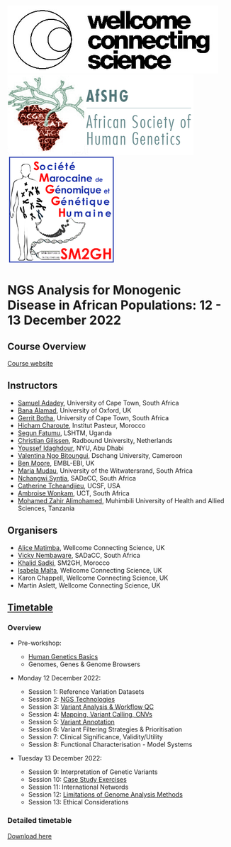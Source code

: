 ![plot](https://github.com/WCSCourses/Monogenic_Disease_AfSHG_2022/blob/main/CS%20logo%20image001.jpg)![plot](https://github.com/WCSCourses/Monogenic_Disease_AfSHG_2022/blob/main/AfSGH.jpeg)![plot](https://github.com/WCSCourses/Monogenic_Disease_AfSHG_2022/blob/main/Logo%20SM2GH%20VF(1).png)

# NGS Analysis for Monogenic Disease in African Populations: 12 - 13 December 2022

## Course Overview

[Course website](https://coursesandconferences.wellcomeconnectingscience.org/event/ngs-analysis-for-monogenic-disease-in-african-populations-20221212/)

## Instructors
- [Samuel Adadey](https://www.researchgate.net/profile/Samuel-Adadey), University of Cape Town, South Africa
- [Bana Alamad](https://www.linkedin.com/in/bana-alamad-a98b79175/?originalSubdomain=uk), University of Oxford, UK
- [Gerrit Botha](https://coursesandconferences.wellcomeconnectingscience.org/event/ngs-analysis-for-monogenic-disease-in-african-populations-20221212/), University of Cape Town, South Africa
- [Hicham Charoute](https://www.linkedin.com/in/hicham-charoute-a3875862/?originalSubdomain=ma), Institut Pasteur, Morocco
- [Segun Fatumu](https://www.lshtm.ac.uk/aboutus/people/fatumo.segun), LSHTM, Uganda
- [Christian Gilissen](https://www.radboudumc.nl/en/people/christian-gilissen), Radbound University, Netherlands
- [Youssef Idaghdour](https://nyuad.nyu.edu/en/academics/divisions/science/faculty/youssef-idaghdour.html), NYU, Abu Dhabi
- [Valentina Ngo Bitoungui](https://coursesandconferences.wellcomeconnectingscience.org/event/ngs-analysis-for-monogenic-disease-in-african-populations-20221212/), Dschang University, Cameroon 
- [Ben Moore](https://www.ebi.ac.uk/people/person/benjamin-moore/), EMBL-EBI, UK
- [Maria Mudau](https://coursesandconferences.wellcomeconnectingscience.org/event/ngs-analysis-for-monogenic-disease-in-african-populations-20221212/), University of the Witwatersrand, South Africa
- [Nchangwi Syntia](https://www.sickleinafrica.org/article/84), SADaCC, South Africa
- [Catherine Tcheandjieu](https://profiles.ucsf.edu/catherine.tcheandjieugueliatcha), UCSF, USA
- [Ambroise Wonkam](http://www.idm.uct.ac.za/Ambroise_Wonkam), UCT, South Africa
- [Mohamed Zahir Alimohamed](https://inteafrica.org/news/interview-mohamed-zahir-alimohamed-research-coordinator-scientist-respond-africa/), Muhimbili University of Health and Allied Sciences, Tanzania

## Organisers
- [Alice Matimba](https://www.linkedin.com/in/alice-matimba-8805177/), Wellcome Connecting Science, UK
- [Vicky Nembaware](https://www.sickleinafrica.org/article/77), SADaCC, South Africa
- [Khalid Sadki](https://www.researchgate.net/profile/Khalid-Sadki), SM2GH, Morocco
- [Isabela Malta](https://www.linkedin.com/in/isabela-malta-754503162/), Wellcome Connecting Science, UK
- Karon Chappell, Wellcome Connecting Science, UK
- Martin Aslett, Wellcome Connecting Science, UK

## [Timetable](https://github.com/WCSCourses/Monogenic_Disease_AfSHG_2022/blob/main/materials/NGS%20Analysis%20AfSHG%20Timetable%20and%20Planning%20-%20Timetable%20draft.pdf)
### Overview
- Pre-workshop:
  - [Human Genetics Basics](https://github.com/WCSCourses/Monogenic_Disease_AfSHG_2022/blob/main/materials/Humanbasics%20of%20geneticsPart1b.pptx.pdf)
  - Genomes, Genes & Genome Browsers

- Monday 12 December 2022:
  - Session 1: Reference Variation Datasets
  - Session 2: [NGS Technologies](https://github.com/WCSCourses/Monogenic_Disease_AfSHG_2022/blob/main/materials/Basics%20of%20NGS%20Technologies.Final.PDF)
  - Session 3: [Variant Analysis & Workflow QC](https://github.com/WCSCourses/Monogenic_Disease_AfSHG_2022/blob/main/materials/variant%20analysis%20and%20workflow%20QC.pptx.pdf)
  - Session 4: [Mapping, Variant Calling, CNVs](https://github.com/WCSCourses/Monogenic_Disease_AfSHG_2022/blob/main/materials/Mapping%2C%20variant%20calling%2C%20identification%20de%20novo%20%26%20inherited%20variants%2C%20CNVs%20.pptx.pdf)
  - Session 5: [Variant Annotation](https://github.com/WCSCourses/Monogenic_Disease_AfSHG_2022/blob/main/materials/SM.Adadey-Variant%20Annotation.pptx.pdf)
  - Session 6: Variant Filtering Strategies & Prioritisation 
  - Session 7: Clinical Significance, Validity/Utility
  - Session 8: Functional Characterisation - Model Systems

- Tuesday 13 December 2022:
  - Session 9: Interpretation of Genetic Variants
  - Session 10: [Case Study Exercises](https://github.com/WCSCourses/Monogenic_Disease_AfSHG_2022/blob/main/materials/Cases.pdf)
  - Session 11: International Networds
  - Session 12: [Limitations of Genome Analysis Methods](https://github.com/WCSCourses/Monogenic_Disease_AfSHG_2022/blob/main/materials/SM%20Adadey%20Limitations%20of%20genome%20analysis.pptx.pdf)
  - Session 13: Ethical Considerations


### Detailed timetable

<!--- ![plot]() --->


 [Download here](https://github.com/WCSCourses/Monogenic_Disease_AfSHG_2022/blob/main/materials/NGS%20Analysis%20for%20Monogenic%20Diseases%20-%2012%20-%2013%20December%202022%20-%20Rabat%2C%20Morocco.pdf) 
